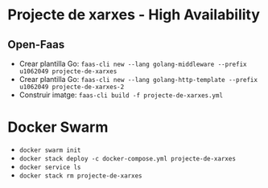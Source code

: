 # Projecte de xarxes - High Availability

## Open-Faas
- Crear plantilla Go: `faas-cli new --lang golang-middleware --prefix u1062049 projecte-de-xarxes`
- Crear plantilla Go: `faas-cli new --lang golang-http-template --prefix u1062049 projecte-de-xarxes-2`
- Construir imatge: `faas-cli build -f projecte-de-xarxes.yml`

# Docker Swarm
- `docker swarm init`
- `docker stack deploy -c docker-compose.yml projecte-de-xarxes`
- `docker service ls`
- `docker stack rm projecte-de-xarxes`